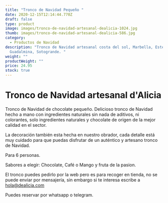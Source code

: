 ```yaml
---
title: "Tronco de Navidad Pequeño "
date: 2020-12-15T12:14:44.770Z
draft: false
type: product
image: images/tronco-de-navidad-artesanal-dealicia-1024.jpg
thumb: images/tronco-de-navidad-artesanal-dealicia-586.jpg
category:
  - Productos de Navidad
description: "Tronco de Navidad artesanal costa del sol, Marbella, Estepona,
  Guadalmina, Sotogrande. "
weight: ""
productWeight: ""
price: 24.95
stock: true
---
```

# Tronco de Navidad artesanal d'Alicia

Tronco de Navidad de chocolate pequeño. Delicioso tronco de Navidad hecho a mano con ingredientes naturales sin nada de aditivos, ni colorantes, solo ingredientes naturales y chocolate de origen de la mejor calidad en el sector. 

La decoración también esta hecha en nuestro obrador, cada detalle está muy cuidado para que puedas disfrutar de un auténtico y artesano tronco de Navidad.

Para 6 personas. 

Sabores a elegir: Chocolate, Café o Mango y fruta de la pasion. 

El tronco puedes pedirlo por la web pero es para recoger en tienda, no se puede enviar por mensajería, sin embargo si te interesa escribe a [hola@dealicia.com](hola@dealicia.com)

Puedes reservar por whatsapp o telegram.